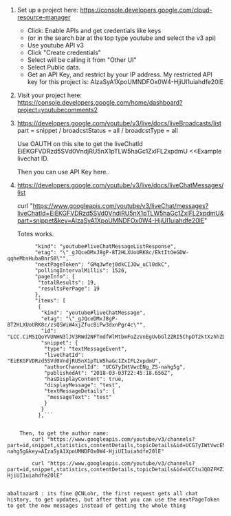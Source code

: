
1. Set up a project here:
	https://console.developers.google.com/cloud-resource-manager
	 * Click: Enable APIs and get credentials like keys
	 *  (or in the search bar at the top type youtube and select the v3 api)
	 * Use youtube API v3
	 * Click "Create credentials"
	 * Select will be calling it from "Other UI"
	 * Select Public data.
	 * Get an API Key, and restrict by your IP address.
	My restricted API key for this project is: 
		AIzaSyA1XpoUMNDFOx0W4-HjiUI1uiahdfe20lE


2. Visit your project here:
	https://console.developers.google.com/home/dashboard?project=youtubecomments2

3.  https://developers.google.com/youtube/v3/live/docs/liveBroadcasts/list
      part = snippet / broadcstStatus = all / broadcstType = all

	Use OAUTH on this site to get the liveChatId
		EiEKGFVDRzd5SVd0VndjRU5nX1pTLW5haGc1ZxIFL2xpdmU  <<Example livechat ID.


	Then you can use API Key here..

4. https://developers.google.com/youtube/v3/live/docs/liveChatMessages/list

	curl "https://www.googleapis.com/youtube/v3/liveChat/messages?liveChatId=EiEKGFVDRzd5SVd0VndjRU5nX1pTLW5haGc1ZxIFL2xpdmU&part=snippet&key=AIzaSyA1XpoUMNDFOx0W4-HjiUI1uiahdfe20lE"

	Totes works.

```		{
		 "kind": "youtube#liveChatMessageListResponse",
		 "etag": "\"_gJQceDMxJ8gP-8T2HLXUoURK8c/EktItOeGDW-qqheMbsHubaBnrS8\"",
		 "nextPageToken": "GMq3wfej0dkCIJOw_uCl0dkC",
		 "pollingIntervalMillis": 1526,
		 "pageInfo": {
		  "totalResults": 19,
		  "resultsPerPage": 19
		 },
		 "items": [
		  {
		   "kind": "youtube#liveChatMessage",
		   "etag": "\"_gJQceDMxJ8gP-8T2HLXUoURK8c/zsQSWiW4xjZfucBiPw3dxnPgr4c\"",
		   "id": "LCC.CiMSIQoYVUNHN3lJV3RWd2NFTmdfWlMtbmFoZzVnEgUvbGl2ZRI5ChpDT2ktXzhhZDBka0NGUkhVd1FvZENvRUt5dxIbQ0szM3VKNmMwZGtDRlFYQllBb2RKMWNNaFEw",
		   "snippet": {
			"type": "textMessageEvent",
			"liveChatId": "EiEKGFVDRzd5SVd0VndjRU5nX1pTLW5haGc1ZxIFL2xpdmU",
			"authorChannelId": "UCG7yIWtVwcENg_ZS-nahg5g",
			"publishedAt": "2018-03-03T22:45:18.656Z",
			"hasDisplayContent": true,
			"displayMessage": "test",
			"textMessageDetails": {
			 "messageText": "test"
			}
		   }
		  },```


	Then, to get the author name: 
		curl "https://www.googleapis.com/youtube/v3/channels?part=id,snippet,statistics,contentDetails,topicDetails&id=UCG7yIWtVwcENg_ZS-nahg5g&key=AIzaSyA1XpoUMNDFOx0W4-HjiUI1uiahdfe20lE"

		curl "https://www.googleapis.com/youtube/v3/channels?part=id,snippet,statistics,contentDetails,topicDetails&id=UCCtuJQDZFMZJUdPX6Qxxc8g&key=AIzaSyA1XpoUMNDFOx0W4-HjiUI1uiahdfe20lE"


abaltazar8 : its fine @CNLohr, the first request gets all chat history, to get updates, but after that you can use﻿ the nextPageToken to get the new messages instead of getting the whole thing


